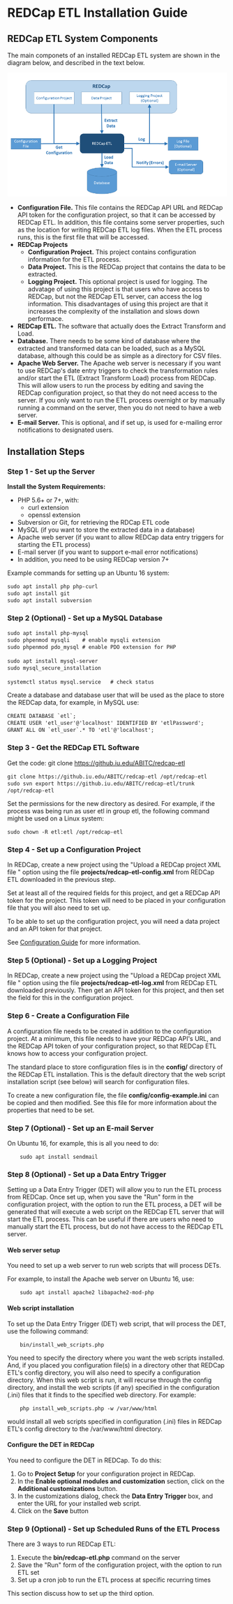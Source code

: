 REDCap ETL Installation Guide
==================================


REDCap ETL System Components
-------------------------------------------------------
The main componets of an installed REDCap ETL system
are shown in the diagram below, and described in the text below.

![alt text](etl-process.png "ETL Process")

* **Configuration File.** This file contains the REDCap API URL and REDCap API token for the configuration project, so that it can be accessed by REDCap ETL. In addition, this file contains some server properties, such as the location for writing REDCap ETL log files.
When the ETL process runs, this is the first file that will be accessed.
* **REDCap Projects**
    * **Configuration Project.** This project contains configuration         information for the ETL process.
    * **Data Project.** This is the REDCap project that contains the data to be extracted.
    * **Logging Project.** This optional project is used for logging. The advatage of using this project is that
users who have access to REDCap, but not the REDCap ETL server, can access the log information. This disadvantages of
using this project are that it increases the complexity of the installation and slows down performace.
* **REDCap ETL.** The software that actually does the Extract Transform and Load.
* **Database.** There needs to be some kind of database where the extracted and transformed data
can be loaded, such as a MySQL database, although this could be as simple as a directory for CSV files.
* **Apache Web Server.** The Apache web server is necessary if you want to use REDCap's date entry triggers to check the transformation rules and/or start
the ETL (Extract Transform Load) process from REDCap.
This will allow users to run the process by editing and saving the REDCap configuration project,
so that they do not need access to the server. If you only want to run the ETL process overnight
or by manually running a command on the server, then you do not need to have a web server.
* **E-mail Server.** This is optional, and if set up, is used for e-mailing error notifications
to designated users.


Installation Steps
-------------------------------------

### Step 1 - Set up the Server

**Install the System Requirements:**

* PHP 5.6+ or 7+, with:
    * curl extension
    * openssl extension
* Subversion or Git, for retrieving the RDCap ETL code
* MySQL (if you want to store the extracted data in a database)
* Apache web server (if you want to allow REDCap data entry triggers for starting the ETL process)
* E-mail server (if you want to support e-mail error notifications)
* In addition, you need to be using REDCap version 7+


Example commands for setting up an Ubuntu 16 system:

    sudo apt install php php-curl
    sudo apt install git
    sudo apt install subversion

### Step 2 (Optional) - Set up a MySQL Database

    sudo apt install php-mysql
    sudo phpenmod mysqli    # enable mysqli extension
    sudo phpenmod pdo_mysql # enable PDO extension for PHP 

    sudo apt install mysql-server
    sudo mysql_secure_installation

    systemctl status mysql.service   # check status

Create a database and database user that will be used as the place to store the REDCap data, for example, in MySQL use:

    CREATE DATABASE `etl`;
    CREATE USER 'etl_user'@'localhost' IDENTIFIED BY 'etlPassword';
    GRANT ALL ON `etl_user`.* TO 'etl'@'localhost';


### Step 3 - Get the REDCap ETL Software

Get the code:
    git clone https://github.iu.edu/ABITC/redcap-etl

    git clone https://github.iu.edu/ABITC/redcap-etl /opt/redcap-etl
    sudo svn export https://github.iu.edu/ABITC/redcap-etl/trunk /opt/redcap-etl

Set the permissions for the new directory as desired. For example, if the process
was being run as user etl in group etl, the following command might be used on a Linux
system:

    sudo chown -R etl:etl /opt/redcap-etl


### Step 4 - Set up a Configuration Project

In REDCap, create a new project using the "Upload a REDCap project XML file " option using the file **projects/redcap-etl-config.xml** from REDCap ETL downloaded in the previous step.

Set at least all of the required fields for this project, and get a REDCap API token for the project. This token will need to be placed in your configuration
file that you will also need to set up.

To be able to set up the configuration project, you will need a data project and an API token for that project.

See [Configuration Guide](ConfigurationGuide.md) for more information.

### Step 5 (Optional) - Set up a Logging Project

In REDCap, create a new project using the "Upload a REDCap project XML file " option using the file **projects/redcap-etl-log.xml** from REDCap ETL downloaded previously. Then get an API token for this project, and then set the field for this in the configuration project.



### Step 6 - Create a Configuration File

A configuration file needs to be created in addition to the
configuration project. At a minimum, this file needs to have your
REDCap API's URL, and the REDCap API token of your configuration project,
so that REDCap ETL knows how to access your configuration project.

The standard place to store configuration files is in the **config/**
directory of the REDCap ETL installation. This is the default directory
that the web script installation script (see below) will search for configuration
files.

To create a new configuration file, the file **config/config-example.ini**
can be copied and then modified.
See this file for more information about the properties that need to be set.


### Step 7 (Optional) - Set up an E-mail Server

On Ubuntu 16, for example, this is all you need to do:

        sudo apt install sendmail

### Step 8 (Optional) - Set up a Data Entry Trigger

Setting up a Data Entry Trigger (DET) will allow you to run the ETL process from REDCap. Once set up, when you save the "Run" form in the configuration project, with the option to run the ETL process, a DET will be generated that will execute a web script on the REDCap ETL server that will start the ETL process. This can be useful if there are users who need to manually start the ETL process, but do not have access to the REDCap ETL server.

#### Web server setup
You need to set up a web server to run web scripts that will process DETs.

For example, to install the Apache web server on Ubuntu 16, use:

        sudo apt install apache2 libapache2-mod-php

#### Web script installation
To set up the Data Entry Trigger (DET) web script, that will process the DET, use the following command:

        bin/install_web_scripts.php
    
You need to specify the directory where you want the web scripts installed. And, if you placed you configuration file(s) in a directory other that REDCap ETL's config directory, you will also need to specify a configuration directory. When this web script is run, it will recurse through the config directory, and install the web scripts (if any) specified in the configuration (.ini) files that it finds to the specified web directory. For example:

        php install_web_scripts.php -w /var/www/html
    
would install all web scripts specified in configuration (.ini) files in REDCap ETL's config directory to the /var/www/html directory.

#### Configure the DET in REDCap
You need to configure the DET in REDCap. To do this:

1. Go to **Project Setup** for your configuration project in REDCap.
2. In the **Enable optional modules and customization** section, click on the **Additional customizations** button.
3. In the customizations dialog, check the **Data Entry Trigger** box, and enter the URL for your installed web script.
4. Click on the **Save** button





### Step 9 (Optional) - Set up Scheduled Runs of the ETL Process

There are 3 ways to run REDCap ETL:
1. Execute the **bin/redcap-etl.php** command on the server
2. Save the "Run" form of the configuration project, with the option to run ETL set
3. Set up a cron job to run the ETL process at specific recurring times

This section discuss how to set up the third option.




